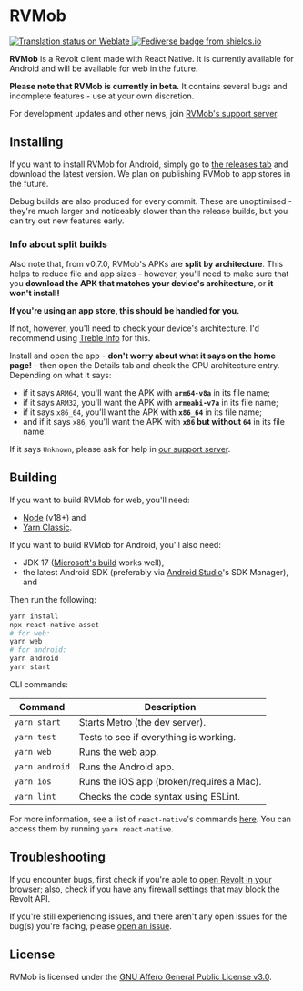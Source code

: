 # RVMob

<div style="flex-direction: row;">
  <a href="https://translate.revolt.chat/engage/rvmorb/">
    <img src="https://translate.revolt.chat/widgets/rvmorb/-/app/svg-badge.svg" alt="Translation status on Weblate" />
  </a>
  <a href="https://lea.pet/@rvmob">
    <img src="https://img.shields.io/badge/fedi-@rvmob@lea.pet-teal" alt="Fediverse badge from shields.io"/>
  </a>
</div>

**RVMob** is a Revolt client made with React Native. It is currently available for Android and will be available for web in the future.

**Please note that RVMob is currently in beta.** It contains several bugs and incomplete features - use at your own discretion.

For development updates and other news, join [RVMob's support server][support-server].

## Installing

If you want to install RVMob for Android, simply go to [the releases tab](https://github.com/revoltchat/rvmob/releases) and download the latest version. We plan on publishing RVMob to app stores in the future.

<!-- You can try RVMob for web [here](). Note that, as the web version is still under development, some features are only available on Android or may not work as smoothly. You may also see some layout issues. -->

Debug builds are also produced for every commit. These are unoptimised - they're much larger and noticeably slower than the release builds, but you can try out new features early.

### Info about split builds

Also note that, from v0.7.0, RVMob's APKs are **split by architecture**. This helps to reduce file and app sizes - however, you'll need to make sure that you **download the APK that matches your device's architecture**, or **it won't install!**

**If you're using an app store, this should be handled for you.** 

If not, however, you'll need to check your device's architecture. I'd recommend using [Treble Info](https://gitlab.com/TrebleInfo/TrebleInfo/-/blob/dev/README.md) for this. 

Install and open the app - **don't worry about what it says on the home page!** - then open the Details tab and check the CPU architecture entry. Depending on what it says:

- if it says `ARM64`, you'll want the APK with **`arm64-v8a`** in its file name;
- if it says `ARM32`, you'll want the APK with **`armeabi-v7a`** in its file name;
- if it says `x86_64`, you'll want the APK with **`x86_64`** in its file name;
- and if it says `x86`, you'll want the APK with **`x86` but without `64`** in its file name.

If it says `Unknown`, please ask for help in [our support server][support-server].

## Building

If you want to build RVMob for web, you'll need:

- [Node](https://nodejs.org/en/) (v18+) and
- [Yarn Classic](https://classic.yarnpkg.com).

If you want to build RVMob for Android, you'll also need:

- JDK 17 ([Microsoft's build](https://learn.microsoft.com/en-gb/java/openjdk/download) works well),
- the latest Android SDK (preferably via [Android Studio](https://developer.android.com/studio)'s SDK Manager), and

Then run the following:

```sh
yarn install
npx react-native-asset
# for web:
yarn web
# for android:
yarn android
yarn start
```

CLI commands:

| Command        | Description                               |
| -------------- | ----------------------------------------- |
| `yarn start`   | Starts Metro (the dev server).            |
| `yarn test`    | Tests to see if everything is working.    |
| `yarn web`     | Runs the web app.                         |
| `yarn android` | Runs the Android app.                     |
| `yarn ios`     | Runs the iOS app (broken/requires a Mac). |
| `yarn lint`    | Checks the code syntax using ESLint.      |

For more information, see a list of `react-native`'s commands [here](https://github.com/react-native-community/cli/blob/master/docs/commands.md). You can access them by running `yarn react-native`.

## Troubleshooting

If you encounter bugs, first check if you're able to [open Revolt in your browser](https://app.revolt.chat); also, check if you have any firewall settings that may block the Revolt API.

If you're still experiencing issues, and there aren't any open issues for the bug(s) you're facing, please [open an issue](https://github.com/revoltchat/rvmob/issues).

## License

RVMob is licensed under the [GNU Affero General Public License v3.0](https://github.com/revoltchat/rvmob/blob/main/LICENSE).

[support-server]: https://rvlt.gg/rvmob
